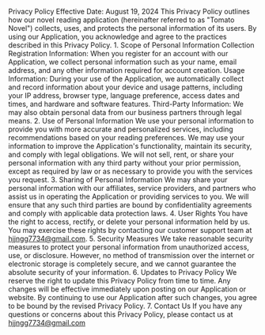 Privacy Policy‌
‌Effective Date: August 19, 2024‌
This Privacy Policy outlines how our novel reading application (hereinafter referred to as "Tomato Novel") collects, uses, and protects the personal information of its users. By using our Application, you acknowledge and agree to the practices described in this Privacy Policy.
‌1. Scope of Personal Information Collection‌
‌Registration Information‌: When you register for an account with our Application, we collect personal information such as your name, email address, and any other information required for account creation.
‌Usage Information‌: During your use of the Application, we automatically collect and record information about your device and usage patterns, including your IP address, browser type, language preference, access dates and times, and hardware and software features.
‌Third-Party Information‌: We may also obtain personal data from our business partners through legal means.
‌2. Use of Personal Information‌
We use your personal information to provide you with more accurate and personalized services, including recommendations based on your reading preferences.
We may use your information to improve the Application's functionality, maintain its security, and comply with legal obligations.
We will not sell, rent, or share your personal information with any third party without your prior permission, except as required by law or as necessary to provide you with the services you request.
‌3. Sharing of Personal Information‌
We may share your personal information with our affiliates, service providers, and partners who assist us in operating the Application or providing services to you.
We will ensure that any such third parties are bound by confidentiality agreements and comply with applicable data protection laws.
‌4. User Rights‌
You have the right to access, rectify, or delete your personal information held by us.
You may exercise these rights by contacting our customer support team at hjjngg7734@gmail.com.
‌5. Security Measures‌
We take reasonable security measures to protect your personal information from unauthorized access, use, or disclosure.
However, no method of transmission over the internet or electronic storage is completely secure, and we cannot guarantee the absolute security of your information.
‌6. Updates to Privacy Policy‌
We reserve the right to update this Privacy Policy from time to time.
Any changes will be effective immediately upon posting on our Application or website.
By continuing to use our Application after such changes, you agree to be bound by the revised Privacy Policy.
‌7. Contact Us‌
If you have any questions or concerns about this Privacy Policy, please contact us at hjjngg7734@gmail.com
